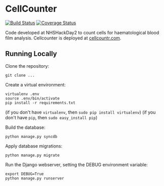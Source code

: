 # CellCounter

[![Build Status](https://secure.travis-ci.org/cellcounter/cellcounter.png)](http://travis-ci.org/cellcounter/cellcounter) [![Coverage Status](https://coveralls.io/repos/cellcounter/cellcounter/badge.png)](https://coveralls.io/r/cellcounter/cellcounter)

Code developed at NHSHackDay2 to count cells for haematological blood film analysis. Cellcounter is deployed at [cellcountr.com](http://www.cellcountr.com).


## Running Locally

Clone the repository:

    git clone ...

Create a virtual environment:

    virtualenv .env
    source .env/bin/activate
    pip install -r requirements.txt

(if you don't have `virtualenv`, then `sudo pip install virtualenv`)
(if you don't have `pip`, then `sudo easy_install pip`)

Build the database:

    python manage.py syncdb

Apply database migrations:

    python manage.py migrate

Run the Django webserver, setting the DEBUG environment variable:

    export DEBUG=True
    python manage.py runserver

